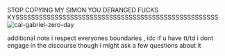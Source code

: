 STOP COPYING MY SIMON YOU DERANGED FUCKS KYSSSSSSSSSSSSSSSSSSSSSSSSSSSSSSSSSSSSSSSSSSSSSSSSSSSS
![cal-gabriel-zero-day](https://github.com/bulimicsajo/bulimicsajo/assets/130197952/a0ecad50-f06a-4a44-8e81-54068102d9c0)

additional note i respect everyones boundaries , idc if u have tt/td i dont engage in the discourse though i might ask a few questions about it
